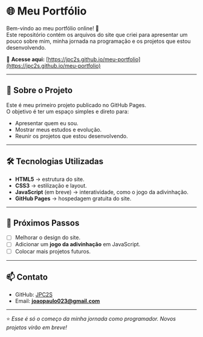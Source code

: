 # 🌐 Meu Portfólio

Bem-vindo ao meu portfólio online! 🚀  
Este repositório contém os arquivos do site que criei para apresentar um pouco sobre mim, minha jornada na programação e os projetos que estou desenvolvendo.  

🔗 **Acesse aqui:** [https://jpc2s.github.io/meu-portfolio](https://jpc2s.github.io/meu-portfolio)

---

## 📌 Sobre o Projeto
Este é meu primeiro projeto publicado no GitHub Pages.  
O objetivo é ter um espaço simples e direto para:  
- Apresentar quem eu sou.  
- Mostrar meus estudos e evolução.  
- Reunir os projetos que estou desenvolvendo.  

---

## 🛠️ Tecnologias Utilizadas
- **HTML5** → estrutura do site.  
- **CSS3** → estilização e layout.  
- **JavaScript** (em breve) → interatividade, como o jogo da adivinhação.  
- **GitHub Pages** → hospedagem gratuita do site.  

---

## 🚀 Próximos Passos
- [ ] Melhorar o design do site.  
- [ ] Adicionar um **jogo da adivinhação** em JavaScript.  
- [ ] Colocar mais projetos futuros.  

---

## 📫 Contato
- GitHub: [JPC2S](https://github.com/JPC2S)  
- Email: **joaopaulo023@gmail.com**  

---

⭐️ *Esse é só o começo da minha jornada como programador. Novos projetos virão em breve!*  
